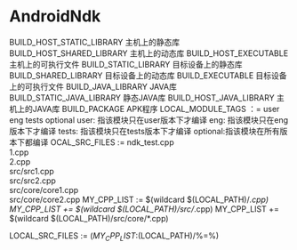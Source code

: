# AndroidNdk
BUILD_HOST_STATIC_LIBRARY 	主机上的静态库
BUILD_HOST_SHARED_LIBRARY 	主机上的动态库
BUILD_HOST_EXECUTABLE 	主机上的可执行文件
BUILD_STATIC_LIBRARY 	目标设备上的静态库
BUILD_SHARED_LIBRARY 	目标设备上的动态库
BUILD_EXECUTABLE 	目标设备上的可执行文件
BUILD_JAVA_LIBRARY 	JAVA库
BUILD_STATIC_JAVA_LIBRARY 	静态JAVA库
BUILD_HOST_JAVA_LIBRARY 	主机上的JAVA库
BUILD_PACKAGE 	APK程序
LOCAL_MODULE_TAGS ：= user eng tests optional 
user: 指该模块只在user版本下才编译
eng: 指该模块只在eng版本下才编译
tests: 指该模块只在tests版本下才编译
optional:指该模块在所有版本下都编译
OCAL_SRC_FILES := ndk_test.cpp \
                1.cpp \
                2.cpp \
                src/src1.cpp \
                src/src2.cpp \
                src/core/core1.cpp \
                src/core/core2.cpp
MY_CPP_LIST := $(wildcard $(LOCAL_PATH)/*.cpp)
MY_CPP_LIST += $(wildcard $(LOCAL_PATH)/src/*.cpp)
MY_CPP_LIST += $(wildcard $(LOCAL_PATH)/src/core/*.cpp)

LOCAL_SRC_FILES := $(MY_CPP_LIST:$(LOCAL_PATH)/%=%)
